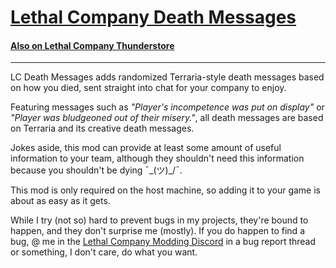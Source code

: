 # [Lethal Company Death Messages](https://github.com/ASPNyan/LCDeathMessages)
#### [Also on Lethal Company Thunderstore]()
[//]: # (Add thunderstore link)

---
LC Death Messages adds randomized Terraria-style death messages based on how you died, sent straight into chat for your
company to enjoy.

Featuring messages such as *"Player's incompetence was put on display"* or *"Player was bludgeoned out of their misery."*,
all death messages are based on Terraria and its creative death messages.

Jokes aside, this mod can provide at least some amount of useful information to your team, although they shouldn't need
this information because you shouldn't be dying ¯\_(ツ)_/¯.

This mod is only required on the host machine, so adding it to your game is about as easy as it gets.

While I try (not so) hard to prevent bugs in my projects, they're bound to happen, and they don't surprise me (mostly).
If you do happen to find a bug, @ me in the [Lethal Company Modding Discord](https://discord.gg/XeyYqRdRGC) in a bug
report thread or something, I don't care, do what you want.